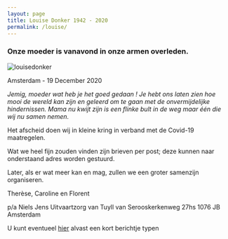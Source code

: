 ```yaml
---
layout: page
title: Louise Donker 1942 - 2020
permalink: /louise/
---
```


### Onze moeder is vanavond in onze armen overleden.

![louisedonker](https://prisse.nl/assets/louisedonker.jpg)  

Amsterdam - 19 December 2020

*Jemig, moeder wat heb je het goed gedaan ! Je hebt ons laten zien hoe mooi de wereld kan zijn en geleerd om te gaan met de onvermijdelijke hindernissen. Mama nu kwijt zijn is een flinke bult in de weg maar één die wij nu samen nemen.*  

Het afscheid doen wij in kleine kring in verband met de Covid-19 maatregelen.

Wat we heel fijn zouden vinden zijn brieven per post; deze kunnen naar onderstaand adres worden gestuurd.

Later, als er wat meer kan en mag, zullen we een groter samenzijn organiseren.

Therèse, Caroline en Florent

p/a Niels Jens Uitvaartzorg
van Tuyll van Serooskerkenweg 27hs
1076 JB Amsterdam

U kunt eventueel [hier](https://prisse.nl/talktome/) alvast een kort berichtje typen
